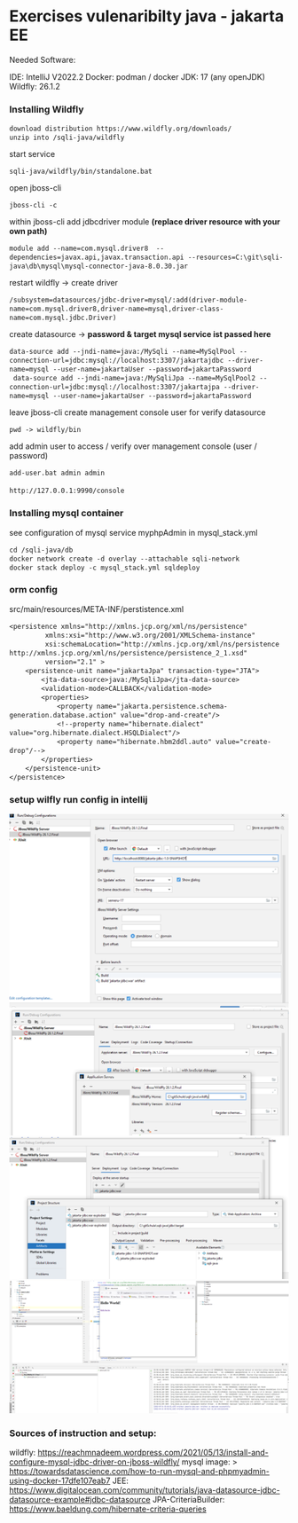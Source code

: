 # Exercises vulenaribilty java - jakarta EE

Needed Software:

IDE:  IntelliJ V2022.2
Docker: podman / docker 
JDK: 17 (any openJDK)
Wildfly: 26.1.2

### Installing Wildfly
    download distribution https://www.wildfly.org/downloads/
	unzip into /sqli-java/wildfly

start service

    sqli-java/wildfly/bin/standalone.bat

open jboss-cli 

    jboss-cli -c

within jboss-cli add jdbcdriver module **(replace driver resource with your own path)**

    module add --name=com.mysql.driver8  --dependencies=javax.api,javax.transaction.api --resources=C:\git\sqli-java\db\mysql\mysql-connector-java-8.0.30.jar

restart wildfly -> create driver

    /subsystem=datasources/jdbc-driver=mysql/:add(driver-module-name=com.mysql.driver8,driver-name=mysql,driver-class-name=com.mysql.jdbc.Driver)

create datasource -> **password & target mysql service ist passed here**

    data-source add --jndi-name=java:/MySqli --name=MySqlPool --connection-url=jdbc:mysql://localhost:3307/jakartajdbc --driver-name=mysql --user-name=jakartaUser --password=jakartaPassword
     data-source add --jndi-name=java:/MySqliJpa --name=MySqlPool2 --connection-url=jdbc:mysql://localhost:3307/jakartajpa --driver-name=mysql --user-name=jakartaUser --password=jakartaPassword

leave jboss-cli
create management console user for verify datasource
    
    pwd -> wildfly/bin

add admin user to access / verify over management console (user / password)

    add-user.bat admin admin
    
    http://127.0.0.1:9990/console


### Installing mysql container

see configuration of mysql service  myphpAdmin in mysql_stack.yml

    cd /sqli-java/db
    docker network create -d overlay --attachable sqli-network
    docker stack deploy -c mysql_stack.yml sqldeploy

### orm config

src/main/resources/META-INF/perstistence.xml

    <persistence xmlns="http://xmlns.jcp.org/xml/ns/persistence"
             xmlns:xsi="http://www.w3.org/2001/XMLSchema-instance"
             xsi:schemaLocation="http://xmlns.jcp.org/xml/ns/persistence
    http://xmlns.jcp.org/xml/ns/persistence/persistence_2_1.xsd"
             version="2.1" >
        <persistence-unit name="jakartaJpa" transaction-type="JTA">
            <jta-data-source>java:/MySqliJpa</jta-data-source>
            <validation-mode>CALLBACK</validation-mode>
            <properties>
                <property name="jakarta.persistence.schema-generation.database.action" value="drop-and-create"/>
                <!--property name="hibernate.dialect" value="org.hibernate.dialect.HSQLDialect"/>
                <property name="hibernate.hbm2ddl.auto" value="create-drop"/-->
            </properties>
        </persistence-unit>
    </persistence>

### setup wilfly run config in intellij

![config1_setup](/doc/startupConfig.PNG)
![config1_wilfly](/doc/wilfly_config.PNG)
![config1_deployment](/doc/deployment_config.PNG)
![config1_start](/doc/local_debugging.PNG)


### Sources of instruction and setup:

wildfly: https://reachmnadeem.wordpress.com/2021/05/13/install-and-configure-mysql-jdbc-driver-on-jboss-wildfly/
mysql image: > https://towardsdatascience.com/how-to-run-mysql-and-phpmyadmin-using-docker-17dfe107eab7
JEE: https://www.digitalocean.com/community/tutorials/java-datasource-jdbc-datasource-example#jdbc-datasource
JPA-CriteriaBuilder: https://www.baeldung.com/hibernate-criteria-queries